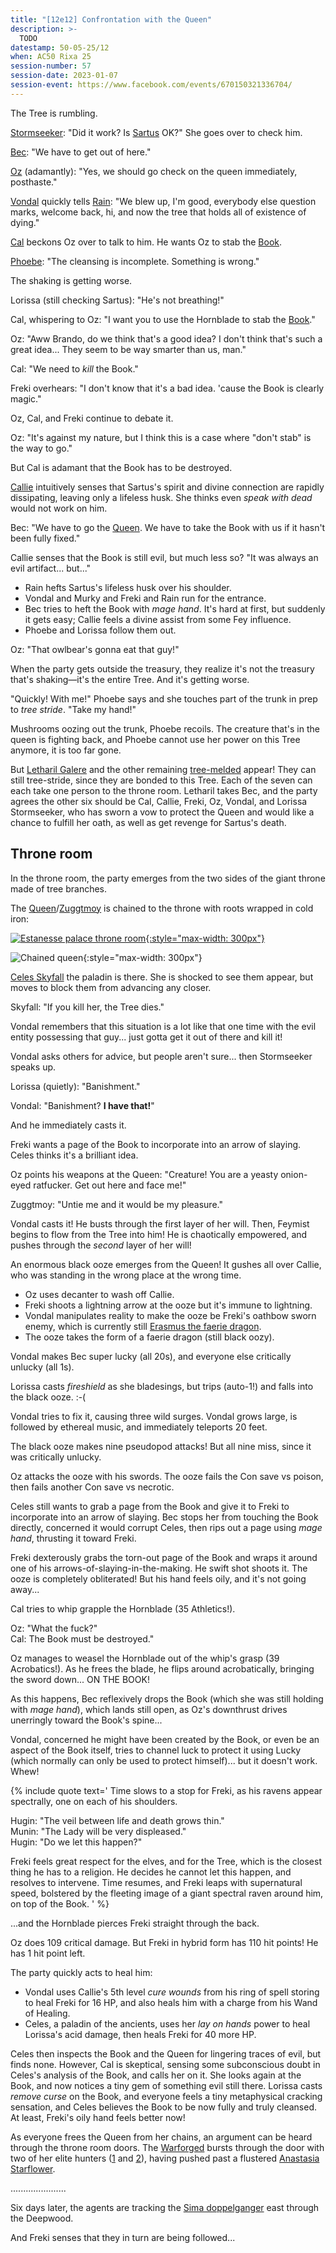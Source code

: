 ```yaml
---
title: "[12e12] Confrontation with the Queen"
description: >-
  TODO
datestamp: 50-05-25/12
when: AC50 Rixa 25
session-number: 57
session-date: 2023-01-07
session-event: https://www.facebook.com/events/670150321336704/
---
```


The Tree is rumbling.

[Stormseeker](../dossiers/lorissa-stormseeker): "Did it work? Is [Sartus](../dossiers/sartus-morningdew) OK?" She goes over to check him.

[Bec](../dossiers/bec): "We have to get out of here."

[Oz](../dossiers/oz) (adamantly): "Yes, we should go check on the queen immediately, posthaste."

[Vondal](../dossiers/vondal) quickly tells [Rain](../dossiers/rain): "We blew up, I'm good, everybody else question marks, welcome back, hi, and now the tree that holds all of existence of dying."

[Cal](../dossiers/cal) beckons Oz over to talk to him. He wants Oz to stab the [Book](../relics/necronomicon).

[Phoebe](../dossiers/phoebe): "The cleansing is incomplete. Something is wrong."

The shaking is getting worse.

Lorissa (still checking Sartus): "He's not breathing!"

Cal, whispering to Oz: "I want you to use the Hornblade to stab the [Book](../relics/necronomicon)."

Oz: "Aww Brando, do we think that's a good idea? I don't think that's such a great idea... They seem to be way smarter than us, man."

Cal: "We need to *kill* the Book."

Freki overhears: "I don't know that it's a bad idea. 'cause the Book is clearly magic."

Oz, Cal, and Freki continue to debate it.

Oz: "It's against my nature, but I think this is a case where "don't stab" is the way to go."

But Cal is adamant that the Book has to be destroyed.

[Callie](../dossiers/callie) intuitively senses that Sartus's spirit and divine connection are rapidly dissipating, leaving only a lifeless husk. She thinks even *speak with dead* would not work on him.

Bec: "We have to go the [Queen](../dossiers/ambriel-estanesse). We have to take the Book with us if it hasn't been fully fixed."

Callie senses that the Book is still evil, but much less so? "It was always an evil artifact... but..."

* Rain hefts Sartus's lifeless husk over his shoulder.
* Vondal and Murky and Freki and Rain run for the entrance.
* Bec tries to heft the Book with *mage hand*. It's hard at first, but suddenly it gets easy; Callie feels a divine assist from some Fey influence.
* Phoebe and Lorissa follow them out.

Oz: "That owlbear's gonna eat that guy!"

When the party gets outside the treasury, they realize it's not the treasury that's shaking&mdash;it's the entire Tree. And it's getting worse.

"Quickly! With me!" Phoebe says and she touches part of the trunk in prep to *tree stride*. "Take my hand!"

Mushrooms oozing out the trunk, Phoebe recoils. The creature that's in the queen is fighting back, and Phoebe cannot use her power on this Tree anymore, it is too far gone.

But [Letharil Galere](../dossiers/letharil-galere) and the other remaining [tree-melded](../creatures/tree-melded) appear! They can still tree-stride, since they are bonded to this Tree. Each of the seven can each take one person to the throne room. Letharil takes Bec, and the party agrees the other six should be Cal, Callie, Freki, Oz, Vondal, and Lorissa Stormseeker, who has sworn a vow to protect the Queen and would like a chance to fulfill her oath, as well as get revenge for Sartus's death.

## Throne room

In the throne room, the party emerges from the two sides of the giant throne made of tree branches.

The [Queen](../dossiers/ambriel-estanesse)/[Zuggtmoy](../dossiers/zuggtmoy) is chained to the throne with roots wrapped in cold iron:

[![Estanesse palace throne room](https://i.pinimg.com/originals/15/97/aa/1597aa682e3ec06fca7d9b3a9d5acb20.jpg){:style="max-width: 300px"}](https://www.pinterest.com/pin/161074124166559381/)

![Chained queen](../assets/images/queen-chained.png){:style="max-width: 300px"}

[Celes Skyfall](../dossiers/celes-skyfall) the paladin is there. She is shocked to see them appear, but moves to block them from advancing any closer.

Skyfall: "If you kill her, the Tree dies."

Vondal remembers that this situation is a lot like that one time with the evil entity possessing that guy... just gotta get it out of there and kill it!

Vondal asks others for advice, but people aren't sure... then Stormseeker speaks up.

Lorissa (quietly): "Banishment."

Vondal: "Banishment? **I have that!**"

And he immediately casts it.

Freki wants a page of the Book to incorporate into an arrow of slaying. Celes thinks it's a brilliant idea.

Oz points his weapons at the Queen: "Creature! You are a yeasty onion-eyed ratfucker. Get out here and face me!"

Zuggtmoy: "Untie me and it would be my pleasure."

Vondal casts it! He busts through the first layer of her will. Then, Feymist begins to flow from the Tree into him! He is chaotically empowered, and pushes through the *second* layer of her will!

An enormous black ooze emerges from the Queen! It gushes all over Callie, who was standing in the wrong place at the wrong time.

* Oz uses decanter to wash off Callie.
* Freki shoots a lightning arrow at the ooze but it's immune to lightning.
* Vondal manipulates reality to make the ooze be Freki's oathbow sworn enemy, which is currently still [Erasmus the faerie dragon](../dossiers/erasmus).
* The ooze takes the form of a faerie dragon (still black oozy).

Vondal makes Bec super lucky (all 20s), and everyone else critically unlucky (all 1s).

Lorissa casts *fireshield* as she bladesings, but trips (auto-1!) and falls into the black ooze. :-(

Vondal tries to fix it, causing three wild surges. Vondal grows large, is followed by ethereal music, and immediately teleports 20 feet.

The black ooze makes nine pseudopod attacks! But all nine miss, since it was critically unlucky.

Oz attacks the ooze with his swords. The ooze fails the Con save vs poison, then fails another Con save vs necrotic.

Celes still wants to grab a page from the Book and give it to Freki to incorporate into an arrow of slaying. Bec stops her from touching the Book directly, concerned it would corrupt Celes, then rips out a page using *mage hand*, thrusting it toward Freki. 

Freki dexterously grabs the torn-out page of the Book and wraps it around one of his arrows-of-slaying-in-the-making. He swift shot shoots it. The ooze is completely obliterated! But his hand feels oily, and it's not going away...

Cal tries to whip grapple the Hornblade (35 Athletics!).

Oz: "What the fuck?"  
Cal: The Book must be destroyed."

Oz manages to weasel the Hornblade out of the whip's grasp (39 Acrobatics!). As he frees the blade, he flips around acrobatically, bringing the sword down... ON THE BOOK!

As this happens, Bec reflexively drops the Book (which she was still holding with *mage hand*), which lands still open, as Oz's downthrust drives unerringly toward the Book's spine...

Vondal, concerned he might have been created by the Book, or even be an aspect of the Book itself, tries to channel luck to protect it using Lucky (which normally can only be used to protect himself)... but it doesn't work. Whew!

{% include quote text='
Time slows to a stop for Freki, as his ravens appear spectrally, one on each of his shoulders.

Hugin: "The veil between life and death grows thin."  
Munin: "The Lady will be very displeased."  
Hugin: "Do we let this happen?"

Freki feels great respect for the elves, and for the Tree, which is the closest thing he has to a religion. He decides he cannot let this happen, and resolves to intervene. Time resumes, and Freki leaps with supernatural speed, bolstered by the fleeting image of a giant spectral raven around him, on top of the Book.
' %}

...and the Hornblade pierces Freki straight through the back.

Oz does 109 critical damage. But Freki in hybrid form has 110 hit points! He has 1 hit point left.

The party quickly acts to heal him:
* Vondal uses Callie's 5th level *cure wounds* from his ring of spell storing to heal Freki for 16 HP, and also heals him with a charge from his Wand of Healing.
* Celes, a paladin of the ancients, uses her *lay on hands* power to heal Lorissa's acid damage, then heals Freki for 40 more HP.

Celes then inspects the Book and the Queen for lingering traces of evil, but finds none. However, Cal is skeptical, sensing some subconscious doubt in Celes's analysis of the Book, and calls her on it. She looks again at the Book, and now notices a tiny gem of something evil still there. Lorissa casts *remove curse* on the Book, and everyone feels a tiny metaphysical cracking sensation, and Celes believes the Book to be now fully and truly cleansed. At least, Freki's oily hand feels better now!

As everyone frees the Queen from her chains, an argument can be heard through the throne room doors. The [Warforged](../relics/warforged) bursts through the door with two of her elite hunters ([1](../dossiers/caraway-maplehorn) and [2](../dossiers/juniper-tumbleclove)), having pushed past a flustered [Anastasia Starflower](../dossiers/anastasia-starflower).

......................

Six days later, the agents are tracking the [Sima doppelganger](../dossiers/amisa-swiftaxe) east through the Deepwood.

And Freki senses that they in turn are being followed...
